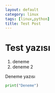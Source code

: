 ```yaml
---
layout: default
category: linux
tags: [linux,python]
title: Test Post
---
```


# Test yazısı
1. deneme
2. deneme 2

Deneme yazısı

```python
print("Deneme")
```


